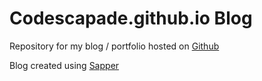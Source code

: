 # Codescapade.github.io Blog

Repository for my blog / portfolio hosted on [Github](https://codescapade.github.io)

Blog created using [Sapper](https://sapper.svelte.dev)

